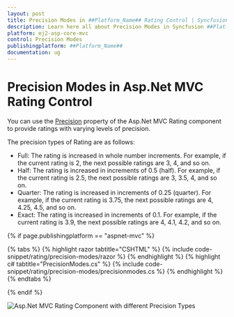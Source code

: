 ```yaml
---
layout: post
title: Precision Modes in ##Platform_Name## Rating Control | Syncfusion
description: Learn here all about Precision Modes in Syncfusion ##Platform_Name## Rating control of Syncfusion Essential JS 2 and more.
platform: ej2-asp-core-mvc
control: Precision Modes
publishingplatform: ##Platform_Name##
documentation: ug
---
```


# Precision Modes in Asp.Net MVC Rating Control

You can use the [Precision](https://help.syncfusion.com/cr/aspnetmvc-js2/Syncfusion.EJ2.Inputs.Rating.html#Syncfusion_EJ2_Inputs_Rating_Precision) property of the Asp.Net MVC Rating component to provide ratings with varying levels of precision.

The precision types of Rating are as follows:

* Full: The rating is increased in whole number increments. For example, if the current rating is 2, the next possible ratings are 3, 4, and so on.
* Half: The rating is increased in increments of 0.5 (half). For example, if the current rating is 2.5, the next possible ratings are 3, 3.5, 4, and so on. 
* Quarter: The rating is increased in increments of 0.25 (quarter). For example, if the current rating is 3.75, the next possible ratings are 4, 4.25, 4.5, and so on. 
* Exact: The rating is increased in increments of 0.1. For example, if the current rating is 3.9, the next possible ratings are 4, 4.1, 4.2, and so on.

{% if page.publishingplatform == "aspnet-mvc" %}

{% tabs %}
{% highlight razor tabtitle="CSHTML" %}
{% include code-snippet/rating/precision-modes/razor %}
{% endhighlight %}
{% highlight c# tabtitle="PrecisionModes.cs" %}
{% include code-snippet/rating/precision-modes/precisionmodes.cs %}
{% endhighlight %}
{% endtabs %}

{% endif %}

![Asp.Net MVC Rating Component with different Precision Types](./images/rating-precision-types.png)